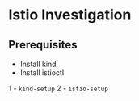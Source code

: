 # Istio Investigation

## Prerequisites

- Install kind
- Install istioctl

1 - `kind-setup`
2 - `istio-setup`


